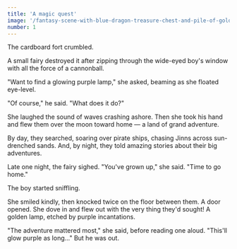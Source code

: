 ```yaml
---
title: 'A magic quest'
image: '/fantasy-scene-with-blue-dragon-treasure-chest-and-pile-of-golden-coins-d-illustration-707801968.jpg'
number: 1
---
```


The cardboard fort crumbled.

A small fairy destroyed it after zipping through the wide-eyed boy's window with all the force of a cannonball. 

"Want to find a glowing purple lamp," she asked, beaming as she floated eye-level.

"Of course," he said. "What does it do?"

She laughed the sound of waves crashing ashore. Then she took his hand and flew them over the moon toward home — a land of grand adventure. 

By day, they searched, soaring over pirate ships, chasing Jinns across sun-drenched sands. And, by night, they told amazing stories about their big adventures. 

Late one night, the fairy sighed. "You've grown up," she said. "Time to go home." 

The boy started sniffling.

She smiled kindly, then knocked twice on the floor between them. A door opened. She dove in and flew out with the very thing they'd sought! A golden lamp, etched by purple incantations. 

"The adventure mattered most," she said, before reading one aloud. "This'll glow purple as long..." But he was out.